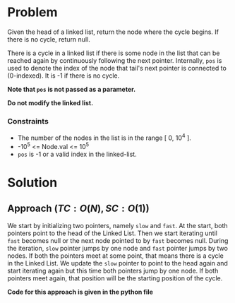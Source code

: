 # Problem
Given the head of a linked list, return the node where the cycle begins. If there is no cycle, return null.

There is a cycle in a linked list if there is some node in the list that can be reached again by continuously following the next pointer. Internally, `pos` is used to denote the index of the node that tail's next pointer is connected to (0-indexed). It is -1 if there is no cycle.

**Note that `pos` is not passed as a parameter.**

**Do not modify the linked list.**

### Constraints
- The number of the nodes in the list is in the range [ 0, 10<sup>4</sup> ].
- -10<sup>5</sup> <= Node.val <= 10<sup>5</sup>
- `pos` is -1 or a valid index in the linked-list.

# Solution
## Approach $(TC: O(N), SC: O(1))$
We start by initializing two pointers, namely `slow` and `fast`. At the start, both pointers point to the head of the Linked List. Then we start iterating until `fast` becomes null or the next node pointed to by `fast` becomes null. During the iteration, `slow` pointer jumps by one node and `fast` pointer jumps by two nodes. If both the pointers meet at some point, that means there is a cycle in the Linked List. We update the `slow` pointer to point to the head again and start iterating again but this time both pointers jump by one node. If both pointers meet again, that position will be the starting position of the cycle.

**Code for this approach is given in the python file**